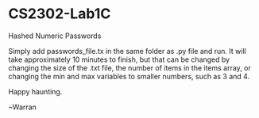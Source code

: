 # CS2302-Lab1C
Hashed Numeric Passwords

Simply add passwords_file.tx in the same folder as .py file and run.
It will take approximately 10 minutes to finish, but that can be changed 
by changing the size of the .txt file, the number of items in the items
array, or changing the min and max variables to smaller numbers, such as
3 and 4.

Happy haunting.

~Warran
